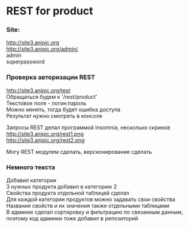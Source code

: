# REST for product

### Site:  
http://site3.anipic.org  
http://site3.anipic.org/admin/  
admin  
superpassword  

### Проверка авторизации REST  
http://site3.anipic.org/test  
Обращаться будем к '/rest/product'  
Текстовое поле - логин:пароль  
Можно менять, тогда будет ошибка доступа  
Результат нужно смотреть в консоле

Запросы REST делал программой Insomnia, несколько скринов  
http://site3.anipic.org/rest1.png  
http://site3.anipic.org/rest2.png

Могу REST модулем сделать, версионирование сделать

### Немного текста  
Добавил категории  
3 нужных продукта добавил в категорию 2  
Свойства продукта отдельной таблицей сделал  
Для каждой категории продуктов можно задавать свои свойства  
Названия свойств и их значения также отдельными таблицами  
В админке сделал сортировку и фильтрацию по связанным данным, поэтому код админки тоже добавил в репозиторий
